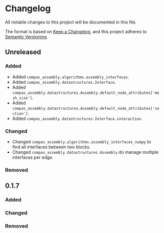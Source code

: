 # Changelog

All notable changes to this project will be documented in this file.

The format is based on [Keep a Changelog](https://keepachangelog.com/en/1.0.0/),
and this project adheres to [Semantic Versioning](https://semver.org/spec/v2.0.0.html).

## Unreleased

### Added

* Added `compas_assembly.algorithms.assembly_interfaces`.
* Added `compas_assembly.datastructures.Interface`.
* Added `compas_assembly.datastructures.Assembly.default_node_attributes['mesh_size']`.
* Added `compas_assembly.datastructures.Assembly.default_node_attributes['section']`.
* Added `compas_assembly.datastructures.Interface.interaction`.

### Changed

* Changed `compas_assembly.algorithms.assembly_interfaces_numpy` to find all interfaces between two blocks.
* Changed `compas_assembly.datastructures.Assembly` do manage multiple interfaces per edge.

### Removed

## 0.1.7

### Added

### Changed

### Removed
